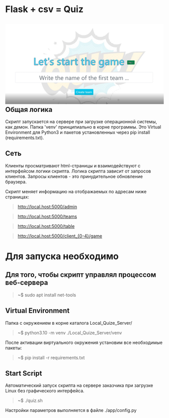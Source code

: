 **Flask + csv = Quiz**
===
![alt text](https://github.com/dzmitry-dp/quiz/blob/master/app/web/static/img/fp.png?raw=true)
Общая логика
---
Скрипт запускается на серверe при загрузке операционной системы, как демон. Папка 'venv' принципиально в корне программы. Это Virtual Environment для Python3 и пакетов установленных через pip install (requirements.txt). 

Сеть
---
Клиенты просматривают html-страницы и взаимодействуют с интерфейсом логики скрипта. Логика скрипта зависит от запросов клиентов. Запросы клиентов - это принудительное обновление браузера.

Скрипт меняет информацию на отображаемых по адресам ниже страницах:

>http://local.host:5000/admin

>http://local.host:5000/teams

>http://local.host:5000/table

>http://local.host:5000/client_{0-4}/game


**Для запуска необходимо**
===
Для того, чтобы скрипт управлял процессом веб-сервера
---
>~$ sudo apt install net-tools

Virtual Environment
---
Папка с окружением в корне каталога Local_Quize_Server/

>~$ python3.10 -m venv ./Local_Quize_Server/venv

После активации виртуального окружения установим все необходимые пакеты:
>~$ pip install -r requirements.txt

Start Script
---
Автоматический запуск скрипта на сервере заказчика при загрузке Linux без графического интерфейса.

>~$ ./quiz.sh

Настройки параметров выполняется в файле ./app/config.py
